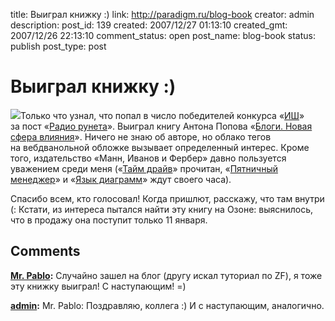 title: Выиграл книжку :)
link: http://paradigm.ru/blog-book
creator: admin
description: 
post_id: 139
created: 2007/12/27 01:13:10
created_gmt: 2007/12/26 22:13:10
comment_status: open
post_name: blog-book
status: publish
post_type: post

# Выиграл книжку :)

[![](/;-\)/2007/12/blog-book-cover.png)](http://b23.ru/clg)Только что узнал, что попал в число победителей конкурса «[ИШ](http://internetno.ru)» за пост «[Радио рунета](http://www.paradigm.ru/2007/12/13/rpod/)». Выиграл книгу Антона Попова «[Блоги. Новая сфера влияния](http://b23.ru/clg)». Ничего не знаю об авторе, но облако тегов на вебдванольной обложке вызывает определенный интерес. Кроме того, издательство «Манн, Иванов и Фербер» давно пользуется уважением среди меня («[Тайм драйв](http://b23.ru/clw)» прочитан, «[Пятничный менеджер](http://b23.ru/clz)» и «[Язык диаграмм](http://b23.ru/cl4)» ждут своего часа).

Спасибо всем, кто голосовал! Когда пришлют, расскажу, что там внутри (: Кстати, из интереса пытался найти эту книгу на Озоне: выяснилось, что в продажу она поступит только 11 января.

## Comments

**[Mr. Pablo](#150 "2007/12/29 19:47:42"):** Случайно зашел на блог (другу искал туториал по ZF), я тоже эту книжку выиграл! С наступающим! =)

**[admin](#151 "2007/12/29 20:21:55"):** Mr. Pablo: Поздравляю, коллега :) И с наступающим, аналогично.

